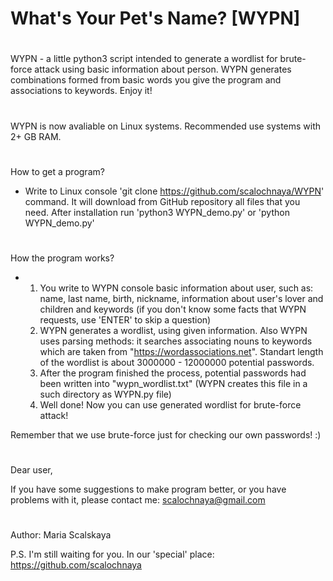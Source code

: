 # What's Your Pet's Name? [WYPN]
#
WYPN - a little python3 script intended to generate a wordlist for brute-force attack using basic
information about person. WYPN generates combinations formed from basic words you give the program 
and associations to keywords.
Enjoy it!
#
WYPN is now avaliable on Linux systems. Recommended use systems with 2+ GB RAM.
# 
How to get a program?
 - Write to Linux console 'git clone https://github.com/scalochnaya/WYPN' command. It will 
   download from GitHub repository all files that you need. 
   After installation run 'python3 WYPN_demo.py' or 'python WYPN_demo.py' 
#
How the program works?
 - 1. You write to WYPN console basic information about user, such as: name, last name, birth, nickname, information about user's lover and children and keywords (if you don't know some facts that WYPN requests, use 'ENTER' to skip a question)
   2. WYPN generates a wordlist, using given information. Also WYPN uses parsing methods: it searches associating nouns to keywords which are taken from "https://wordassociations.net". Standart length of the wordlist is about 3000000 - 12000000 potential passwords.
   3. After the program finished the process, potential passwords had been written into "wypn_wordlist.txt" (WYPN creates this file in a such directory as WYPN.py file)
   4. Well done! Now you can use generated wordlist for brute-force attack!

Remember that we use brute-force just for checking our own passwords! :)
#
Dear user,

 If you have some suggestions to make program better, or you have problems with it, please contact me: scalochnaya@gmail.com
#
Author: Maria Scalskaya

P.S. I'm still waiting for you. In our 'special' place: https://github.com/scalochnaya
